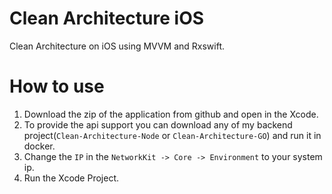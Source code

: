 # Clean Architecture iOS

Clean Architecture on iOS using MVVM and Rxswift.

# How to use
1. Download the zip of the application from github and open in the Xcode.
2. To provide the api support you can download any of my backend project(`Clean-Architecture-Node` or `Clean-Architecture-GO`) and run it in docker.
3. Change the `IP` in the `NetworkKit -> Core -> Environment` to your system ip.
4. Run the Xcode Project.
